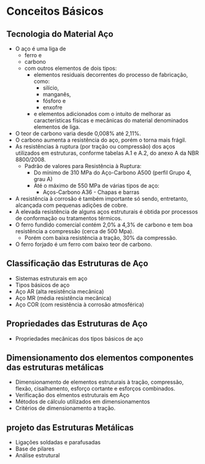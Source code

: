 # Conceitos Básicos

## Tecnologia do Material Aço
- O aço é uma liga de
    - ferro e
    - carbono
    - com outros elementos de dois tipos: 
        - elementos residuais decorrentes do processo de fabricação, como:
            - silício,
            - manganês,
            - fósforo e 
            - enxofre
        - e elementos adicionados com o intuito de melhorar as características físicas e mecânicas do material denominados elementos de liga.
- O teor de carbono varia desde 0,008% até 2,11%. 
- O carbono aumenta a resistência do aço, porém o torna mais frágil. 
- As resistências à ruptura (por tração ou compressão) dos aços utilizados em estruturas, conforme tabelas A.1 e A.2, do anexo A da NBR 8800/2008.
    - Padrão de valores para Resistência à Ruptura:
        - Do mínimo de 310 MPa do Aço-Carbono A500 (perfil Grupo 4, grau A)
        - Até o máximo de 550 MPa de várias tipos de aço:
            - Aços-Carbono A36 - Chapas e barras 
- A resistência à corrosão é também importante só sendo, entretanto, alcançada com pequenas adições de cobre.
- A elevada resistência de alguns aços estruturais é obtida por processos de conformação ou tratamentos térmicos.
- O ferro fundido comercial contém 2,0% a 4,3% de carbono e tem boa resistência a compressão (cerca de 500 Mpa).
    - Porém com baixa resistência a tração, 30% da compressão.
- O ferro forjado é um ferro com baixo teor de carbono.

## Classificação das Estruturas de Aço
- Sistemas estruturais em aço
- Tipos básicos de aço
- Aço AR (alta resistência mecânica)
- Aço MR (média resistência mecânica)
- Aço COR (com resistência à corrosão atmosférica)

## Propriedades das Estruturas de Aço
- Propriedades mecânicas dos tipos básicos de aço

## Dimensionamento dos elementos componentes das estruturas metálicas
- Dimensionamento de elementos estruturais à tração, compressão, flexão, cisalhamento, esforço cortante e esforços combinados.
- Verificação dos elmentos estruturais em Aço
- Métodos de cálculo utilizados em dimensionamentos
- Critérios de dimensionamento a tração. 

## projeto das Estruturas Metálicas
- Ligações soldadas e parafusadas
- Base de pilares
- Análise estrutural

